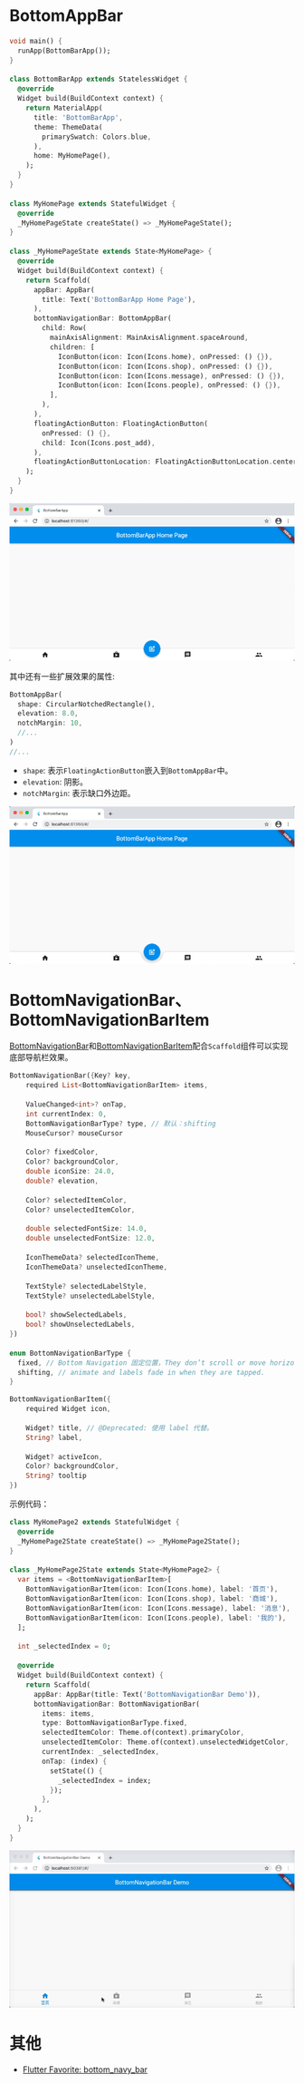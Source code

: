 
# BottomAppBar

```dart
void main() {
  runApp(BottomBarApp());
}

class BottomBarApp extends StatelessWidget {
  @override
  Widget build(BuildContext context) {
    return MaterialApp(
      title: 'BottomBarApp',
      theme: ThemeData(
        primarySwatch: Colors.blue,
      ),
      home: MyHomePage(),
    );
  }
}

class MyHomePage extends StatefulWidget {
  @override
  _MyHomePageState createState() => _MyHomePageState();
}

class _MyHomePageState extends State<MyHomePage> {
  @override
  Widget build(BuildContext context) {
    return Scaffold(
      appBar: AppBar(
        title: Text('BottomBarApp Home Page'),
      ),
      bottomNavigationBar: BottomAppBar(
        child: Row(
          mainAxisAlignment: MainAxisAlignment.spaceAround,
          children: [
            IconButton(icon: Icon(Icons.home), onPressed: () {}),
            IconButton(icon: Icon(Icons.shop), onPressed: () {}),
            IconButton(icon: Icon(Icons.message), onPressed: () {}),
            IconButton(icon: Icon(Icons.people), onPressed: () {}),
          ],
        ),
      ),
      floatingActionButton: FloatingActionButton(
        onPressed: () {},
        child: Icon(Icons.post_add),
      ),
      floatingActionButtonLocation: FloatingActionButtonLocation.centerDocked,
    );
  }
}
```

<img src="/assets/images/bottomBar/01.png"/>

其中还有一些扩展效果的属性:

```dart
BottomAppBar(
  shape: CircularNotchedRectangle(),
  elevation: 8.0,
  notchMargin: 10,
  //...
)
//...
```

* `shape`: 表示`FloatingActionButton`嵌入到`BottomAppBar`中。
* `elevation`: 阴影。
* `notchMargin`: 表示缺口外边距。

<img src="/assets/images/bottomBar/02.png"/>

# BottomNavigationBar、BottomNavigationBarItem

[BottomNavigationBar](https://api.flutter.dev/flutter/material/BottomNavigationBar-class.html)和[BottomNavigationBarItem](https://api.flutter.dev/flutter/widgets/BottomNavigationBarItem-class.html)配合`Scaffold`组件可以实现底部导航栏效果。

```dart
BottomNavigationBar({Key? key, 
    required List<BottomNavigationBarItem> items, 
    
    ValueChanged<int>? onTap, 
    int currentIndex: 0, 
    BottomNavigationBarType? type, // 默认：shifting
    MouseCursor? mouseCursor
    
    Color? fixedColor, 
    Color? backgroundColor, 
    double iconSize: 24.0, 
    double? elevation, 

    Color? selectedItemColor, 
    Color? unselectedItemColor, 

    double selectedFontSize: 14.0, 
    double unselectedFontSize: 12.0, 
    
    IconThemeData? selectedIconTheme, 
    IconThemeData? unselectedIconTheme, 
   
    TextStyle? selectedLabelStyle, 
    TextStyle? unselectedLabelStyle, 
   
    bool? showSelectedLabels, 
    bool? showUnselectedLabels, 
})

enum BottomNavigationBarType {
  fixed, // Bottom Navigation 固定位置，They don’t scroll or move horizontally.
  shifting, // animate and labels fade in when they are tapped.
}
```

```dart
BottomNavigationBarItem({
    required Widget icon, 
    
    Widget? title, // @Deprecated: 使用 label 代替。
    String? label, 

    Widget? activeIcon, 
    Color? backgroundColor, 
    String? tooltip
})
```

示例代码：

```dart
class MyHomePage2 extends StatefulWidget {
  @override
  _MyHomePage2State createState() => _MyHomePage2State();
}

class _MyHomePage2State extends State<MyHomePage2> {
  var items = <BottomNavigationBarItem>[
    BottomNavigationBarItem(icon: Icon(Icons.home), label: '首页'),
    BottomNavigationBarItem(icon: Icon(Icons.shop), label: '商城'),
    BottomNavigationBarItem(icon: Icon(Icons.message), label: '消息'),
    BottomNavigationBarItem(icon: Icon(Icons.people), label: '我的'),
  ];

  int _selectedIndex = 0;

  @override
  Widget build(BuildContext context) {
    return Scaffold(
      appBar: AppBar(title: Text('BottomNavigationBar Demo')),
      bottomNavigationBar: BottomNavigationBar(
        items: items,
        type: BottomNavigationBarType.fixed,
        selectedItemColor: Theme.of(context).primaryColor,
        unselectedItemColor: Theme.of(context).unselectedWidgetColor,
        currentIndex: _selectedIndex,
        onTap: (index) {
          setState(() {
            _selectedIndex = index;
          });
        },
      ),
    );
  }
}
```

<img src="/assets/images/bottomBar/03.gif"/>

# 其他

* [Flutter Favorite: bottom_navy_bar](https://pub.dev/packages/bottom_navy_bar)





















